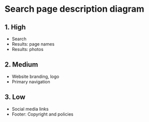 # Search page description diagram

## 1. High

- Search
- Results: page names
- Results: photos


## 2. Medium

- Website branding, logo
- Primary navigation


## 3. Low

- Social media links
- Footer: Copyright and policies